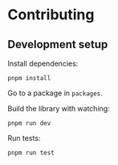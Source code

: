 # Contributing

## Development setup

Install dependencies:

```
pnpm install
```

Go to a package in `packages`.

Build the library with watching:

```
pnpm run dev
```

Run tests:

```
pnpm run test
```
